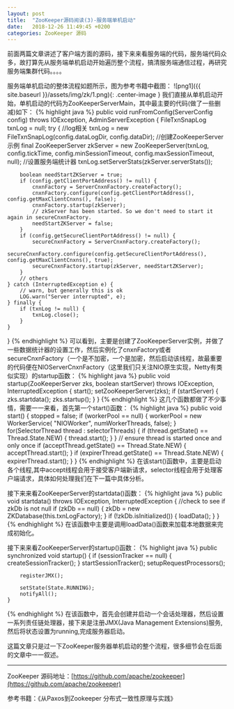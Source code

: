 ```yaml
---
layout: post
title:  "ZooKeeper源码阅读(3)-服务端单机启动"
date:   2018-12-26 11:49:45 +0200
categories: ZooKeeper 源码
---
```

前面两篇文章讲述了客户端方面的源码，接下来来看服务端的代码，服务端代码众多，故打算先从服务端单机启动开始遍历整个流程，搞清服务端通信过程，再研究服务端集群代码。。。。

服务端单机启动的整体流程如题所示，图为参考书籍中截图：
![png1]({{ site.baseurl }}/assets/img/zk/1.png){: .center-image }
我们直接从单机启动开始，单机启动的代码为ZooKeeperServerMain，其中最主要的代码(做了一些删减)如下：
{% highlight java %}
public void runFromConfig(ServerConfig config)
        throws IOException, AdminServerException {
    FileTxnSnapLog txnLog = null;
    try {
        //log相关
        txnLog = new FileTxnSnapLog(config.dataLogDir, config.dataDir);
        //创建ZooKeeperServer示例
        final ZooKeeperServer zkServer = new ZooKeeperServer(txnLog,
                config.tickTime, config.minSessionTimeout, config.maxSessionTimeout, null);
        //设置服务端统计器
        txnLog.setServerStats(zkServer.serverStats());

        boolean needStartZKServer = true;
        if (config.getClientPortAddress() != null) {
            cnxnFactory = ServerCnxnFactory.createFactory();
            cnxnFactory.configure(config.getClientPortAddress(), config.getMaxClientCnxns(), false);
            cnxnFactory.startup(zkServer);
            // zkServer has been started. So we don't need to start it again in secureCnxnFactory.
            needStartZKServer = false;
        }
        if (config.getSecureClientPortAddress() != null) {
            secureCnxnFactory = ServerCnxnFactory.createFactory();
            secureCnxnFactory.configure(config.getSecureClientPortAddress(), config.getMaxClientCnxns(), true);
            secureCnxnFactory.startup(zkServer, needStartZKServer);
        }
        // others
    } catch (InterruptedException e) {
        // warn, but generally this is ok
        LOG.warn("Server interrupted", e);
    } finally {
        if (txnLog != null) {
            txnLog.close();
        }
    }
}
{% endhighlight %}
可以看到，主要是创建了ZooKeeperServer实例，并做了一些数据统计器的设置工作，然后实例化了cnxnFactory或者secureCnxnFactory（一个是不加密，一个是加密，然后启动该线程，故最重要的代码便在NIOServerCnxnFactory（这里我们只关注NIO原生实现，Netty有类似实现）的startup函数：
{% highlight java %}
public void startup(ZooKeeperServer zks, boolean startServer)
            throws IOException, InterruptedException {
        start();
        setZooKeeperServer(zks);
        if (startServer) {
            zks.startdata();
            zks.startup();
        }
    }
{% endhighlight %}
这几个函数都做了不少事情，需要一一来看，首先第一个start()函数：
{% highlight java %}
public void start() {
        stopped = false;
        if (workerPool == null) {
            workerPool = new WorkerService(
                "NIOWorker", numWorkerThreads, false);
        }
        for(SelectorThread thread : selectorThreads) {
            if (thread.getState() == Thread.State.NEW) {
                thread.start();
            }
        }
        // ensure thread is started once and only once
        if (acceptThread.getState() == Thread.State.NEW) {
            acceptThread.start();
        }
        if (expirerThread.getState() == Thread.State.NEW) {
            expirerThread.start();
        }
    }
{% endhighlight %}
在该start()函数中，主要是启动各个线程,其中accept线程会用于接受客户端新请求，selector线程会用于处理客户端请求，具体如何处理我们在下一篇中具体分析。

接下来来看ZooKeeperServer的startdata()函数：
{% highlight java %}
public void startdata()
    throws IOException, InterruptedException {
        //check to see if zkDb is not null
        if (zkDb == null) {
            zkDb = new ZKDatabase(this.txnLogFactory);
        }
        if (!zkDb.isInitialized()) {
            loadData();
        }
    }
{% endhighlight %}
在该函数中主要是调用loadData()函数来加载本地数据来完成初始化。

接下来来看ZooKeeperServer的startup()函数：
{% highlight java %}
public synchronized void startup() {
        if (sessionTracker == null) {
            createSessionTracker();
        }
        startSessionTracker();
        setupRequestProcessors();

        registerJMX();

        setState(State.RUNNING);
        notifyAll();
    }
{% endhighlight %}
在该函数中，首先会创建并启动一个会话处理器，然后设置一系列责任链处理器，接下来是注册JMX(Java Management Extensions)服务,然后将状态设置为running,完成服务器启动。

这篇文章只是过一下ZooKeeper服务器单机启动的整个流程，很多细节会在后面的文章中一一叙述。

------------------------------------
ZooKeeper 源码地址：[https://github.com/apache/zookeeper](https://github.com/apache/zookeeper)

参考书籍：《从Paxos到Zookeeper 分布式一致性原理与实践》
